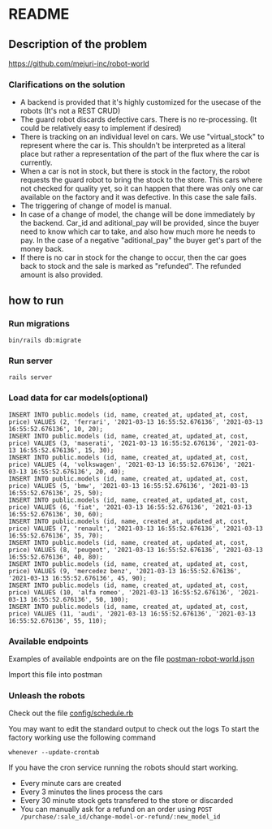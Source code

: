 # README

## Description of the problem
https://github.com/mejuri-inc/robot-world

### Clarifications on the solution
 - A backend is provided that it's highly customized for the usecase of the robots (It's not a REST CRUD)
 - The guard robot discards defective cars. There is no re-processing. (It could be relatively easy to implement if desired)
 - There is tracking on an individual level on cars. We use "virtual_stock" to represent where the car is. This shouldn't be interpreted as a literal place but rather a representation of the part of the flux where the car is currently.
 - When a car is not in stock, but there is stock in the factory, the robot requests the guard robot to bring the stock to the store. This cars where not checked for quality yet, so it can happen that there was only one car available on the factory and it was defective. In this case the sale fails.
 - The triggering of change of model is manual.
 - In case of a change of model, the change will be done immediately by the backend. Car_id and aditional_pay will be provided, since the buyer need to know which car to take, and also how much more he needs to pay. In the case of a negative "aditional_pay" the buyer get's part of the money back.
 - If there is no car in stock for the change to occur, then the car goes back to stock and the sale is marked as "refunded". The refunded amount is also provided.



## how to run
### Run migrations
```
bin/rails db:migrate
```

### Run server
```
rails server
```

### Load data for car models(optional)
```
INSERT INTO public.models (id, name, created_at, updated_at, cost, price) VALUES (2, 'ferrari', '2021-03-13 16:55:52.676136', '2021-03-13 16:55:52.676136', 10, 20);
INSERT INTO public.models (id, name, created_at, updated_at, cost, price) VALUES (3, 'maserati', '2021-03-13 16:55:52.676136', '2021-03-13 16:55:52.676136', 15, 30);
INSERT INTO public.models (id, name, created_at, updated_at, cost, price) VALUES (4, 'volkswagen', '2021-03-13 16:55:52.676136', '2021-03-13 16:55:52.676136', 20, 40);
INSERT INTO public.models (id, name, created_at, updated_at, cost, price) VALUES (5, 'bmw', '2021-03-13 16:55:52.676136', '2021-03-13 16:55:52.676136', 25, 50);
INSERT INTO public.models (id, name, created_at, updated_at, cost, price) VALUES (6, 'fiat', '2021-03-13 16:55:52.676136', '2021-03-13 16:55:52.676136', 30, 60);
INSERT INTO public.models (id, name, created_at, updated_at, cost, price) VALUES (7, 'renault', '2021-03-13 16:55:52.676136', '2021-03-13 16:55:52.676136', 35, 70);
INSERT INTO public.models (id, name, created_at, updated_at, cost, price) VALUES (8, 'peugeot', '2021-03-13 16:55:52.676136', '2021-03-13 16:55:52.676136', 40, 80);
INSERT INTO public.models (id, name, created_at, updated_at, cost, price) VALUES (9, 'mercedez benz', '2021-03-13 16:55:52.676136', '2021-03-13 16:55:52.676136', 45, 90);
INSERT INTO public.models (id, name, created_at, updated_at, cost, price) VALUES (10, 'alfa romeo', '2021-03-13 16:55:52.676136', '2021-03-13 16:55:52.676136', 50, 100);
INSERT INTO public.models (id, name, created_at, updated_at, cost, price) VALUES (11, 'audi', '2021-03-13 16:55:52.676136', '2021-03-13 16:55:52.676136', 55, 110);
```

### Available endpoints 
Examples of available endpoints are on the file [postman-robot-world.json](https://github.com/ijc-90/robot-world/blob/master/postman-robot-world.json)

Import this file into postman

### Unleash the robots
Check out the file [config/schedule.rb](https://github.com/ijc-90/robot-world/blob/master/config/schedule.rb)

You may want to edit the standard output to check out the logs
To start the factory working use the following command
```
whenever --update-crontab
```
If you have the cron service running the robots should start working. 
 - Every minute cars are created
 - Every 3 minutes the lines process the cars
 - Every 30 minute stock gets transfered to the store or discarded
 - You can manually ask for a refund on an order using `POST /purchase/:sale_id/change-model-or-refund/:new_model_id`
